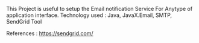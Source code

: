 This Project is useful to setup the Email notification Service For Anytype of application interface. 
Technology used : Java, JavaX.Email, SMTP, SendGrid Tool 

References : https://sendgrid.com/
